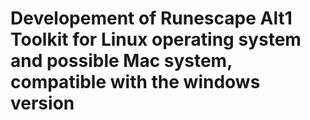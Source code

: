 # Developement of Runescape Alt1 Toolkit for Linux operating system and possible Mac system, compatible with the windows version
